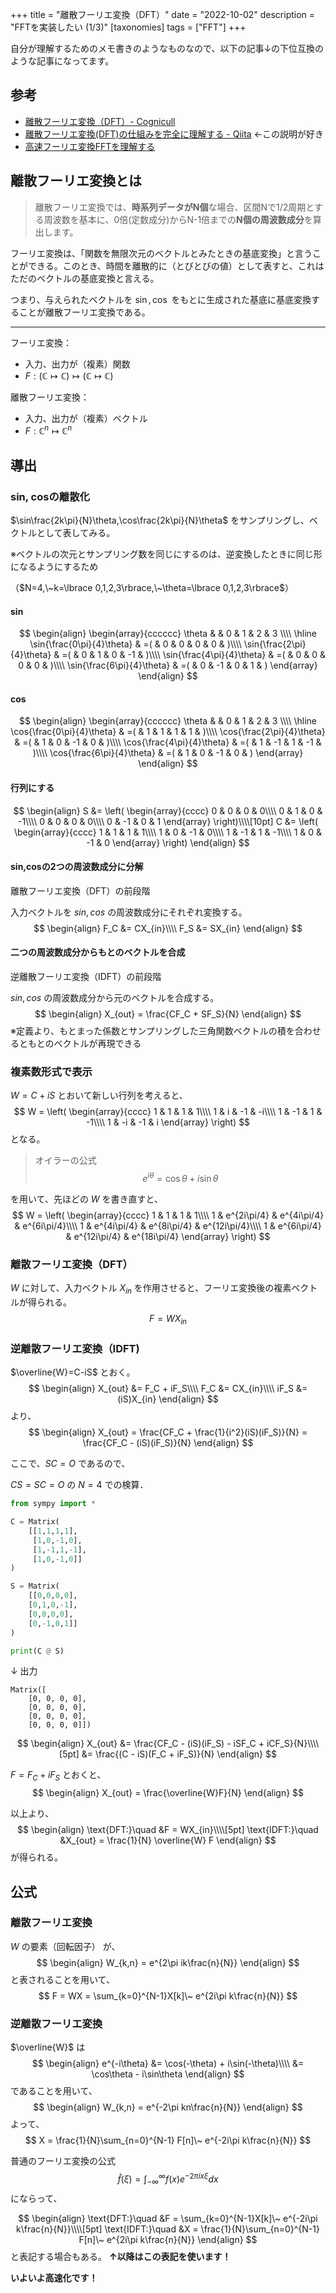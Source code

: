 +++
title = "離散フーリエ変換（DFT）"
date = "2022-10-02"
description = "FFTを実装したい (1/3)"
[taxonomies]
tags = ["FFT"]
+++

自分が理解するためのメモ書きのようなものなので、以下の記事↓の下位互換のような記事になってます。

## 参考

- [離散フーリエ変換（DFT）- Cognicull](https://cognicull.com/ja/f5q2jl62)
- [離散フーリエ変換(DFT)の仕組みを完全に理解する - Qiita](https://qiita.com/TumoiYorozu/items/5855d75a47ef2c7e62c8) ←この説明が好き
- [高速フーリエ変換FFTを理解する](https://qiita.com/bellbind/items/ba7aa07f6c915d400000)



## 離散フーリエ変換とは

> 離散フーリエ変換では、**時系列データがN個**な場合、区間Nで1/2周期とする周波数を基本に、0倍(定数成分)からN-1倍までの**N個の周波数成分**を算出します。

フーリエ変換は、「関数を無限次元のベクトルとみたときの基底変換」と言うことができる。このとき、時間を離散的に（とびとびの値）として表すと、これはただのベクトルの基底変換と言える。

つまり、与えられたベクトルを $\sin,\cos$ をもとに生成された基底に基底変換することが離散フーリエ変換である。

---

フーリエ変換：

- 入力、出力が（複素）関数
- $F: (\mathbb{C}\mapsto\mathbb{C})\mapsto(\mathbb{C}\mapsto\mathbb{C})$

離散フーリエ変換：

- 入力、出力が（複素）ベクトル
- $F: \mathbb{C}^n\mapsto\mathbb{C}^n$



## 導出

### sin, cosの離散化

$\sin\frac{2k\pi}{N}\theta,\cos\frac{2k\pi}{N}\theta$ をサンプリングし、ベクトルとして表してみる。

※ベクトルの次元とサンプリング数を同じにするのは、逆変換したときに同じ形になるようにするため

（$N=4,\~k=\lbrace 0,1,2,3\rbrace,\~\theta=\lbrace 0,1,2,3\rbrace$）

#### sin

$$
\begin{align}
	\begin{array}{cccccc}
		\theta & & 0 & 1 & 2 & 3 \\\\
		\hline
    \sin{\frac{0\pi}{4}\theta} & =( & 0 & 0 & 0 & 0 & )\\\\
    \sin{\frac{2\pi}{4}\theta} & =( & 0 & 1 & 0 & -1 & )\\\\
    \sin{\frac{4\pi}{4}\theta} & =( & 0 & 0 & 0 & 0 & )\\\\
    \sin{\frac{6\pi}{4}\theta} & =( & 0 & -1 & 0 & 1 & )
  \end{array}
\end{align}
$$

#### cos

$$
\begin{align}
	\begin{array}{cccccc}
		\theta & & 0 & 1 & 2 & 3 \\\\
		\hline
    \cos{\frac{0\pi}{4}\theta} & =( & 1 & 1 & 1 & 1 & )\\\\
    \cos{\frac{2\pi}{4}\theta} & =( & 1 & 0 & -1 & 0 & )\\\\
    \cos{\frac{4\pi}{4}\theta} & =( & 1 & -1 & 1 & -1 & )\\\\
    \cos{\frac{6\pi}{4}\theta} & =( & 1 & 0 & -1 & 0 & )
  \end{array}
\end{align}
$$

#### 行列にする

$$
\begin{align}
	S &=
	\left(
	\begin{array}{cccc}
		0 & 0 & 0 & 0\\\\
		0 & 1 & 0 & -1\\\\
		0 & 0 & 0 & 0\\\\
		0 & -1 & 0 & 1
	\end{array}
	\right)\\\\[10pt]
	C &=
	\left(
	\begin{array}{cccc}
		1 & 1 & 1 & 1\\\\
		1 & 0 & -1 & 0\\\\
		1 & -1 & 1 & -1\\\\
		1 & 0 & -1 & 0
	\end{array}
	\right)
\end{align}
$$



#### sin,cosの2つの周波数成分に分解

離散フーリエ変換（DFT）の前段階

入力ベクトルを $sin, cos$ の周波数成分にそれぞれ変換する。
$$
\begin{align}
	F_C &= CX_{in}\\\\
	F_S &= SX_{in}
\end{align}
$$

#### 二つの周波数成分からもとのベクトルを合成

逆離散フーリエ変換（IDFT）の前段階

$sin,cos$ の周波数成分から元のベクトルを合成する。
$$
\begin{align}
	X_{out} = \frac{CF_C + SF_S}{N}
\end{align}
$$
※定義より、もとまった係数とサンプリングした三角関数ベクトルの積を合わせるともとのベクトルが再現できる




### 複素数形式で表示

$W=C+iS$ とおいて新しい行列を考えると、
$$
W =
	\left(
	\begin{array}{cccc}
		1 & 1 & 1 & 1\\\\
		1 & i & -1 & -i\\\\
		1 & -1 & 1 & -1\\\\
		1 & -i & -1 & i
	\end{array}
	\right)
$$
となる。

> オイラーの公式
> $$
> e^{i\theta} = \cos\theta + i\sin\theta
> $$

を用いて、先ほどの $W$ を書き直すと、
$$
W =
	\left(
	\begin{array}{cccc}
		1 & 1 & 1 & 1\\\\
		1 & e^{2i\pi/4} & e^{4i\pi/4} & e^{6i\pi/4}\\\\
		1 & e^{4i\pi/4} & e^{8i\pi/4} & e^{12i\pi/4}\\\\
		1 & e^{6i\pi/4} & e^{12i\pi/4} & e^{18i\pi/4}
	\end{array}
	\right)
$$

### 離散フーリエ変換（DFT）

$W$ に対して、入力ベクトル $X_{in}$ を作用させると、フーリエ変換後の複素ベクトルが得られる。
$$
F = W X_{in}
$$

### 逆離散フーリエ変換（IDFT)

$\overline{W}=C-iS$ とおく。
$$
\begin{align}
	X_{out} &= F_C + iF_S\\\\
	F_C &= CX_{in}\\\\
	iF_S &= (iS)X_{in}
\end{align}
$$
より、
$$
\begin{align}
	X_{out} = \frac{CF_C + \frac{1}{i^2}(iS)(iF_S)}{N} = \frac{CF_C - (iS)(iF_S)}{N}
\end{align}
$$

ここで、$SC=O$ であるので、

$CS = SC = O$ の $N=4$ での検算．

```python
from sympy import *

C = Matrix(
    [[1,1,1,1],
     [1,0,-1,0],
     [1,-1,1,-1],
     [1,0,-1,0]]
)

S = Matrix(
    [[0,0,0,0],
    [0,1,0,-1],
    [0,0,0,0],
    [0,-1,0,1]]
)

print(C @ S)
```

↓ 出力

```
Matrix([
    [0, 0, 0, 0],
    [0, 0, 0, 0],
    [0, 0, 0, 0],
    [0, 0, 0, 0]])
```


$$
\begin{align}
	X_{out} &= \frac{CF_C - (iS)(iF_S) - iSF_C + iCF_S}{N}\\\\[5pt]
	&= \frac{(C - iS)(F_C + iF_S)}{N}
\end{align}
$$


$F = F_C + iF_S$ とおくと、
$$
\begin{align}
	X_{out} = \frac{\overline{W}F}{N}
\end{align}
$$


以上より、
$$
\begin{align}
	\text{DFT:}\quad
	&F = WX_{in}\\\\[5pt]
	\text{IDFT:}\quad
	&X_{out} = \frac{1}{N} \overline{W} F
\end{align}
$$
が得られる。



## 公式

### 離散フーリエ変換

$W$ の要素（回転因子） が、
$$
\begin{align}
	W_{k,n} = e^{2\pi ik\frac{n}{N}}
\end{align}
$$
と表されることを用いて、
$$
F = WX = \sum_{k=0}^{N-1}X[k]\~ e^{2i\pi k\frac{n}{N}}
$$



### 逆離散フーリエ変換

$\overline{W}$ は
$$
\begin{align}
	e^{-i\theta} &= \cos(-\theta) + i\sin(-\theta)\\\\
	&= \cos\theta - i\sin\theta
\end{align}
$$
であることを用いて、
$$
\begin{align}
	W_{k,n} = e^{-2\pi kn\frac{n}{N}}
\end{align}
$$
よって、
$$
X = \frac{1}{N}\sum_{n=0}^{N-1} F[n]\~ e^{-2i\pi k\frac{n}{N}}
$$


普通のフーリエ変換の公式
$$
\hat{f}(\xi) = \int_{-\infty}^{\infty} f(x)e^{-2\pi ix\xi} dx
$$
にならって、


$$
\begin{align}
	\text{DFT:}\quad
	&F = \sum_{k=0}^{N-1}X[k]\~ e^{-2i\pi k\frac{n}{N}}\\\\[5pt]
	\text{IDFT:}\quad
	&X = \frac{1}{N}\sum_{n=0}^{N-1} F[n]\~ e^{2i\pi k\frac{n}{N}}
\end{align}
$$
と表記する場合もある。
**↑以降はこの表記を使います！**


**いよいよ高速化です！**

